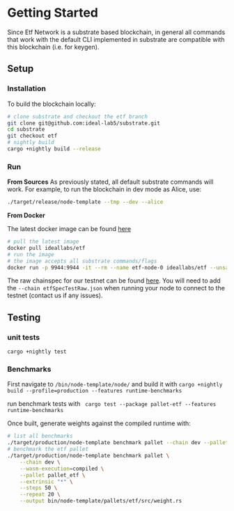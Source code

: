 # Getting Started

Since Etf Network is a substrate based blockchain, in general all commands that work with the default CLI implemented in substrate are compatible with this blockchain (i.e. for keygen). 

## Setup

### Installation
To build the blockchain locally:
``` bash
# clone substrate and checkout the etf branch
git clone git@github.com:ideal-lab5/substrate.git
cd substrate
git checkout etf
# nightly build
cargo +nightly build --release
```

### Run

**From Sources**
As previously stated, all default substrate commands will work. For example, to run the blockchain in dev mode as Alice, use:

``` bash
./target/release/node-template --tmp --dev --alice
```

**From Docker**

The latest docker image can be found [here](https://hub.docker.com/r/ideallabs/etf)

``` bash
# pull the latest image
docker pull ideallabs/etf
# run the image
# the image accepts all substrate commands/flags
docker run -p 9944:9944 -it --rm --name etf-node-0 ideallabs/etf --unsafe-rpc-external --validator --dev --tmp
```

The raw chainspec for our testnet can be found [here](https://raw.githubusercontent.com/ideal-lab5/substrate/etf/etfTestSpecRaw.json). You will need to add the `--chain etfSpecTestRaw.json` when running your node to connect to the testnet (contact us if any issues).

## Testing

### unit tests
`cargo +nightly test`

### Benchmarks

First navigate to `/bin/node-template/node/` and build it with `cargo +nightly build --profile=production --features runtime-benchmarks`

run benchmark tests with
` cargo test --package pallet-etf --features runtime-benchmarks`

Once built, generate weights against the compiled runtime with:

``` bash
# list all benchmarks
./target/production/node-template benchmark pallet --chain dev --pallet "*" --extrinsic "*" --repeat 0
# benchmark the etf pallet
./target/production/node-template benchmark pallet \
    --chain dev \
    --wasm-execution=compiled \
    --pallet pallet_etf \
    --extrinsic "*" \
    --steps 50 \
    --repeat 20 \
    --output bin/node-template/pallets/etf/src/weight.rs
```